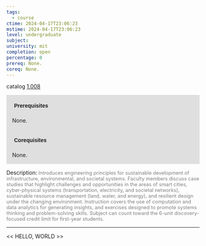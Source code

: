 ```yaml
---
tags:
  - course
ctime: 2024-04-17T23:06:23
mstime: 2024-04-17T23:06:23
level: undergraduate
subject: 
university: mit
completion: open
percentage: 0
prereq: None.
coreq: None.
---
```


catalog [1.008](http://student.mit.edu/catalog/m1a.html#1.008)

<span style="display: block; padding: 15px; background-color: rgb(100, 100, 100, 0.2);"><font id="m_prereq173_0" style="display: block; font-family: Arial, sans-serif; font-weight: bold; padding: 5px">Prerequisites</font><br><span id="prereq173_0">None.</span></span>
<span style="display: block; padding: 15px; background-color: rgb(100, 100, 100, 0.2);"><font id="m_coreq173_0" style="display: block; font-family: Arial, sans-serif; font-weight: bold; padding: 5px">Corequisites</font><br><span id="coreq173_0">None.</span></span>

<font style="">Description:</font>
<font style="color: grey; font-size: 0.8rem;">Introduces engineering principles for sustainable development of infrastructure, environmental, and societal systems. Faculty members discuss case studies that highlight challenges and opportunities in the areas of smart cities, cyber-physical systems (transportation, electricity, and societal networks), sustainable resource management (land, water, and energy), and resilient design under the changing environment. Instruction covers the use of computation and data analytics for generating insights, and exercises designed to promote systems thinking and problem-solving skills. Subject can count toward the 6-unit discovery-focused credit limit for first-year students.</font>



---

<< HELLO, WORLD >>
